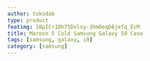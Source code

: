 ```yaml
---
author: tokodab
type: product
featimg: 18pICr10h75Dvlsy-3hmDeqD8jefq_EcM
title: Maroon 5 Cold Samsung Galaxy S9 Case
tags: [samsung, galaxy, s9]
category: [samsung]
---
```

